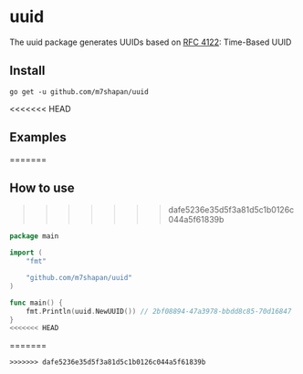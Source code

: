 # uuid

The uuid package generates UUIDs based on [RFC 4122](https://tools.ietf.org/html/rfc4122 "RFC 4122"): Time-Based UUID

## Install

`go get -u github.com/m7shapan/uuid`

<<<<<<< HEAD
## Examples
=======
## How to use
>>>>>>> dafe5236e35d5f3a81d5c1b0126c044a5f61839b

```go
package main

import (
	"fmt"

	"github.com/m7shapan/uuid"
)

func main() {
	fmt.Println(uuid.NewUUID()) // 2bf08894-47a3978-bbdd8c85-70d16847
}
<<<<<<< HEAD
```
=======
```
>>>>>>> dafe5236e35d5f3a81d5c1b0126c044a5f61839b
